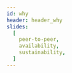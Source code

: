 ```yaml
---
id: why
header: header_why
slides:
  [
    peer-to-peer,
    availability,
    sustainability,
  ]
---
```


<!-- header_title: The world needs a Technological Reset
header_image: ./why_header.png
header_altImg: why_header
header_excerpt: Fast forward to today, the Internet is run by large corporations and their hyper-scale data centers. Their centralized approach is highly inefficent, extremely costly and unsustainable. Our data isn't even safe anymore in the current paradigm. This needs to change, the world needs a technological reset. -->